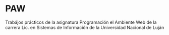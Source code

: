 # PAW
Trabájos prácticos de la asignatura Programación el Ambiente Web de la carrera Lic. en Sistemas de Información de la Universidad Nacional de Luján
